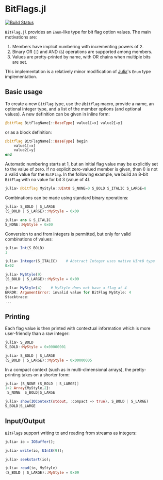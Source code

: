 # BitFlags.jl

[![Build Status](https://travis-ci.org/jmert/BitFlags.jl.svg?branch=master)](https://travis-ci.org/jmert/BitFlags.jl)

`BitFlag.jl` provides an `Enum`-like type for bit flag option values. The main
motivations are:

1. Members have implicit numbering with incrementing powers of 2.
2. Binary OR (`|`) and AND (`&`) operations are supported among members.
3. Values are pretty-printed by name, with OR chains when multiple bits are
   set.

This implementation is a relatively minor modification of
[Julia](https://julialang.org/)'s `Enum` type implementation.

## Basic usage

To create a new `BitFlag` type, use the `@bitflag` macro, provide a name, an
optional integer type, and a list of the member options (and optional values).
A new definition can be given in inline form:
```julia
@bitflag BitFlagName[::BaseType] value1[=x] value2[=y]
```
or as a block definition:
```julia
@bitflag BitFlagName[::BaseType] begin
    value1[=x]
    value2[=y]
end
```

Automatic numbering starts at 1, but an initial flag value may be explicitly
set to the value of zero. If no explicit zero-valued member is given, then 0 is
not a valid value for the `BitFlag`. In the following example, we build an
8-bit `BitFlag` with no value for bit 3 (value of 4).
```julia
julia> @bitflag MyStyle::UInt8 S_NONE=0 S_BOLD S_ITALIC S_LARGE=8
```
Combinations can be made using standard binary operations:
```julia
julia> S_BOLD | S_LARGE
(S_BOLD | S_LARGE)::MyStyle = 0x09

julia> ans & S_ITALIC
S_NONE::MyStyle = 0x00
```
Conversion to and from integers is permitted, but only for valid combinations
of values:
```julia
julia> Int(S_BOLD)
1

julia> Integer(S_ITALIC)    # Abstract Integer uses native UInt8 type
0x02

julia> MyStyle(9)
(S_BOLD | S_LARGE)::MyStyle = 0x09

julia> MyStyle(4)    # MyStyle does not have a flag at 4
ERROR: ArgumentError: invalid value for BitFlag MyStyle: 4
Stacktrace:
...
```

## Printing

Each flag value is then printed with contextual information which is more
user-friendly than a raw integer:
```julia
julia> S_BOLD
S_BOLD::MyStyle = 0x00000001

julia> S_BOLD | S_LARGE
(S_BOLD | S_LARGE)::MyStyle = 0x00000005
```
In a compact context (such as in multi-dimensional arrays), the pretty-printing
takes on a shorter form:
```julia
julia> [S_NONE (S_BOLD | S_LARGE)]
1×2 Array{MyStyle,2}:
 S_NONE  S_BOLD|S_LARGE

julia> show(IOContext(stdout, :compact => true), S_BOLD | S_LARGE)
S_BOLD|S_LARGE
```

## Input/Output

`BitFlag`s support writing to and reading from streams as integers:
```julia
julia> io = IOBuffer();

julia> write(io, UInt8(9));

julia> seekstart(io);

julia> read(io, MyStyle)
(S_BOLD | S_LARGE)::MyStyle = 0x09
```
